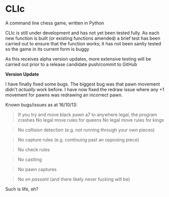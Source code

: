 CLIc
====

A command line chess game, written in Python

CLIc is still under development and has not yet been tested fully.
As each new function is built (or existing functions amended) a
brief test has been carried out to ensure that the function works;
it has not been sanity tested so the game in its current form is buggy

As this receives alpha version updates, more extensive testing will be
carried out prior to a release candidate push/commit to GitHub


**Version Update**

I have finally fixed some bugs. The biggest bug was that pawn movement didn't _actually_ 
work before. I have now fixed the redraw issue where any +1 movement for pawns was 
redrawing an incorrect pawn.

Known bugs/issues as at 16/10/13:

>If you try and move black pawn a7 to anywhere legal, the program crashes
>No legal move rules for queens
>No legal move rules for kings

>No collision detection (e.g. not running through your own pieces)

>No capture rules (e.g. continuing past an opposing piece)

>No check rules

>No castling

>No pawn captures

>No _en passant_ (and there likely never fucking will be)

Such is life, eh?
